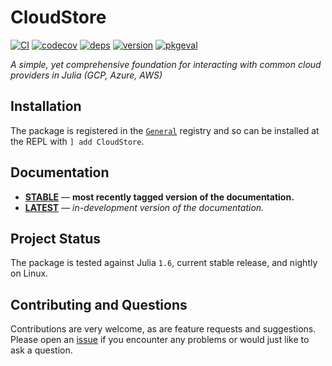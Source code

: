 
# CloudStore

[![CI](https://github.com/JuliaServices/CloudStore.jl/workflows/CI/badge.svg)](https://github.com/JuliaServices/CloudStore.jl/actions?query=workflow%3ACI)
[![codecov](https://codecov.io/gh/JuliaServices/CloudStore.jl/branch/master/graph/badge.svg)](https://codecov.io/gh/JuliaServices/CloudStore.jl)
[![deps](https://juliahub.com/docs/CloudStore/deps.svg)](https://juliahub.com/ui/Packages/CloudStore/HHBkp?t=2)
[![version](https://juliahub.com/docs/CloudStore/version.svg)](https://juliahub.com/ui/Packages/CloudStore/HHBkp)
[![pkgeval](https://juliahub.com/docs/CloudStore/pkgeval.svg)](https://juliahub.com/ui/Packages/CloudStore/HHBkp)

*A simple, yet comprehensive foundation for interacting with common cloud providers in Julia (GCP, Azure, AWS)*

## Installation

The package is registered in the [`General`](https://github.com/JuliaRegistries/General) registry and so can be installed at the REPL with `] add CloudStore`.

## Documentation

- [**STABLE**][docs-stable-url] &mdash; **most recently tagged version of the documentation.**
- [**LATEST**][docs-latest-url] &mdash; *in-development version of the documentation.*

## Project Status

The package is tested against Julia `1.6`, current stable release, and nightly on Linux.

## Contributing and Questions

Contributions are very welcome, as are feature requests and suggestions. Please open an
[issue][issues-url] if you encounter any problems or would just like to ask a question.

[docs-latest-img]: https://img.shields.io/badge/docs-latest-blue.svg
[docs-latest-url]: https://juliaservices.github.io/CloudStore.jl/latest

[docs-stable-img]: https://img.shields.io/badge/docs-stable-blue.svg
[docs-stable-url]: https://juliaservices.github.io/CloudStore.jl/stable

[ci-img]: https://github.com/JuliaServices/CloudStore.jl/workflows/CI/badge.svg
[ci-url]: https://github.com/JuliaServices/CloudStore.jl/actions?query=workflow%3ACI+branch%3Amaster

[codecov-img]: https://codecov.io/gh/JuliaServices/CloudStore.jl/branch/master/graph/badge.svg
[codecov-url]: https://codecov.io/gh/JuliaServices/CloudStore.jl

[issues-url]: https://github.com/JuliaServices/CloudStore.jl/issues
